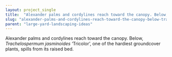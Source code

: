 ```yaml
---
layout: project_single
title:  "Alexander palms and cordylines reach toward the canopy. Below, *Trachelospermum jasminoides* ‘Tricolor’, one of the hardiest groundcover plants, spills from its raised bed."
slug: "alexander-palms-and-cordylines-reach-toward-the-canopy-below-trachelospermum-jasminoides-tricolor-one-of-the"
parent: "large-yard-landscaping-ideas"
---
```

Alexander palms and cordylines reach toward the canopy. Below, *Trachelospermum jasminoides* ‘Tricolor’, one of the hardiest groundcover plants, spills from its raised bed.